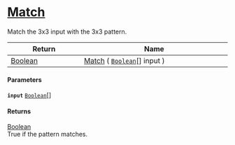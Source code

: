 # [Match](./PatternMatching3x3--Match.md)

Match the 3x3 input with the 3x3 pattern.

| Return<div><a href="#"><img width=225></a></div> | Name<div><a href="#"><img width=525></a></div> | 
| --- | --- | 
| [Boolean](https://docs.microsoft.com/en-us/dotnet/api/System.Boolean) | [Match](./PatternMatching3x3--Match.md) ( [`Boolean`](https://docs.microsoft.com/en-us/dotnet/api/System.Boolean)[] input ) | 


#### Parameters
**`input`**  [`Boolean`](https://docs.microsoft.com/en-us/dotnet/api/System.Boolean)[]<br>
#### Returns
[Boolean](https://docs.microsoft.com/en-us/dotnet/api/System.Boolean)<br>
True if the pattern matches.